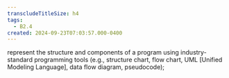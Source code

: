 ```yaml
---
transcludeTitleSize: h4
tags:
  - B2.4
created: 2024-09-23T07:03:57.000-0400
---
```

represent the structure and components of a program using industry-standard programming tools (e.g., structure chart, flow chart, UML \[Unified Modeling Language\], data flow diagram, pseudocode);